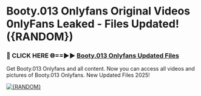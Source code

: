 # Booty.013 Onlyfans Original Videos 0nlyFans Leaked - Files Updated! ({RANDOM})

<h3>🔴 CLICK HERE 🌐==►► <a href="https://betterlinks.top/A2PfLJ" rel="nofollow">Booty.013 Onlyfans Updated Files</a></h3>

Get Booty.013 Onlyfans and all content. Now you can access all videos and pictures of Booty.013 Onlyfans. New Updated Files 2025!

[![{RANDOM}](https://i.imgur.com/ppqm5kG.gif)](https://betterlinks.top/A2PfLJ)